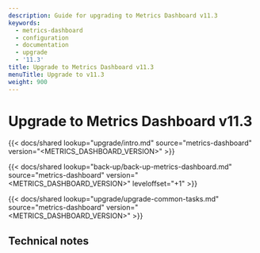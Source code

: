 ```yaml
---
description: Guide for upgrading to Metrics Dashboard v11.3
keywords:
  - metrics-dashboard
  - configuration
  - documentation
  - upgrade
  - '11.3'
title: Upgrade to Metrics Dashboard v11.3
menuTitle: Upgrade to v11.3
weight: 900
---
```


# Upgrade to Metrics Dashboard v11.3

{{< docs/shared lookup="upgrade/intro.md" source="metrics-dashboard" version="<METRICS_DASHBOARD_VERSION>" >}}

{{< docs/shared lookup="back-up/back-up-metrics-dashboard.md" source="metrics-dashboard" version="<METRICS_DASHBOARD_VERSION>" leveloffset="+1" >}}

{{< docs/shared lookup="upgrade/upgrade-common-tasks.md" source="metrics-dashboard" version="<METRICS_DASHBOARD_VERSION>" >}}

## Technical notes
